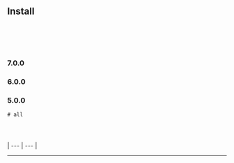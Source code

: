 


## Install


```sh
```



```js
```



```js
```



```js
```



```js
```


### 7.0.0


### 6.0.0


### 5.0.0





```
# all


```







```sh
```





```sh
```






| --- | --- |






***


